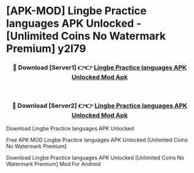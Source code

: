 # [APK-MOD] Lingbe  Practice languages APK Unlocked - [Unlimited Coins No Watermark Premium] y2l79



<div align="center">
<h3>🔴 Download [Server1] 👉👉 <a href="https://momento.my/?title=Lingbe__Practice_languages_APK_Unlocked">Lingbe  Practice languages APK Unlocked Mod Apk</a></h3><br>

<h3>🔴 Download [Server2] 👉👉 <a href="https://momento.my/?title=Lingbe__Practice_languages_APK_Unlocked">Lingbe  Practice languages APK Unlocked Mod Apk</a></h3>
</div>



Download Lingbe  Practice languages APK Unlocked 

Free APK MOD Lingbe  Practice languages APK Unlocked [Unlimited Coins No Watermark Premium]

Download Lingbe  Practice languages APK Unlocked [Unlimited Coins No Watermark Premium] Mod For Android
